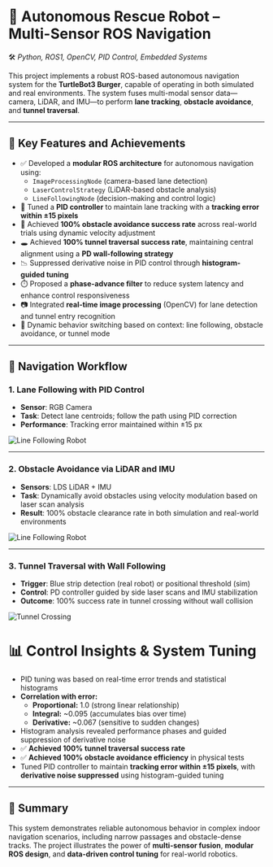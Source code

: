 # 🤖 Autonomous Rescue Robot – Multi-Sensor ROS Navigation  
🛠️ *Python, ROS1, OpenCV, PID Control, Embedded Systems*

This project implements a robust ROS-based autonomous navigation system for the **TurtleBot3 Burger**, capable of operating in both simulated and real environments. The system fuses multi-modal sensor data—camera, LiDAR, and IMU—to perform **lane tracking**, **obstacle avoidance**, and **tunnel traversal**.

---

## 🔧 Key Features and Achievements

- ✅ Developed a **modular ROS architecture** for autonomous navigation using:
  - `ImageProcessingNode` (camera-based lane detection)
  - `LaserControlStrategy` (LiDAR-based obstacle analysis)
  - `LineFollowingNode` (decision-making and control logic)
- 🎯 Tuned a **PID controller** to maintain lane tracking with a **tracking error within ±15 pixels**
- 🚧 Achieved **100% obstacle avoidance success rate** across real-world trials using dynamic velocity adjustment
- 🕳️ Achieved **100% tunnel traversal success rate**, maintaining central alignment using a **PD wall-following strategy**
- 📉 Suppressed derivative noise in PID control through **histogram-guided tuning**
- ⏱️ Proposed a **phase-advance filter** to reduce system latency and enhance control responsiveness
- 📷 Integrated **real-time image processing** (OpenCV) for lane detection and tunnel entry recognition
- 🔄 Dynamic behavior switching based on context: line following, obstacle avoidance, or tunnel mode

---

## 🧠 Navigation Workflow

### 1. Lane Following with PID Control
- **Sensor**: RGB Camera  
- **Task**: Detect lane centroids; follow the path using PID correction  
- **Performance**: Tracking error maintained within ±15 px

![Line Following Robot](https://github.com/Svadilfvari/Self-Driving-robot-/blob/main/Results/LineFollowingRobot.gif)


---

### 2. Obstacle Avoidance via LiDAR and IMU
- **Sensors**: LDS LiDAR + IMU  
- **Task**: Dynamically avoid obstacles using velocity modulation based on laser scan analysis  
- **Result**: 100% obstacle clearance rate in both simulation and real-world environments

![Line Following Robot](https://github.com/Svadilfvari/Self-Driving-robot-/blob/main/Results/ObstacleAvoidanceRobot.gif)

---

### 3. Tunnel Traversal with Wall Following
- **Trigger**: Blue strip detection (real robot) or positional threshold (sim)  
- **Control**: PD controller guided by side laser scans and IMU stabilization  
- **Outcome**: 100% success rate in tunnel crossing without wall collision

![Tunnel Crossing](https://github.com/Svadilfvari/Self-Driving-robot-/blob/main/Results/TunnelCrossingRobot.gif)



# 📊 Control Insights & System Tuning

- PID tuning was based on real-time error trends and statistical histograms  
- **Correlation with error:**
  - **Proportional:** 1.0 (strong linear relationship)  
  - **Integral:** ~0.095 (accumulates bias over time)  
  - **Derivative:** ~0.067 (sensitive to sudden changes)  
- Histogram analysis revealed performance phases and guided suppression of derivative noise  
- ✅ **Achieved 100% tunnel traversal success rate**  
- ✅ **Achieved 100% obstacle avoidance efficiency** in physical tests  
- Tuned PID controller to maintain **tracking error within ±15 pixels**, with **derivative noise suppressed** using histogram-guided tuning

---

## 📌 Summary

This system demonstrates reliable autonomous behavior in complex indoor navigation scenarios, including narrow passages and obstacle-dense tracks. The project illustrates the power of **multi-sensor fusion**, **modular ROS design**, and **data-driven control tuning** for real-world robotics.
